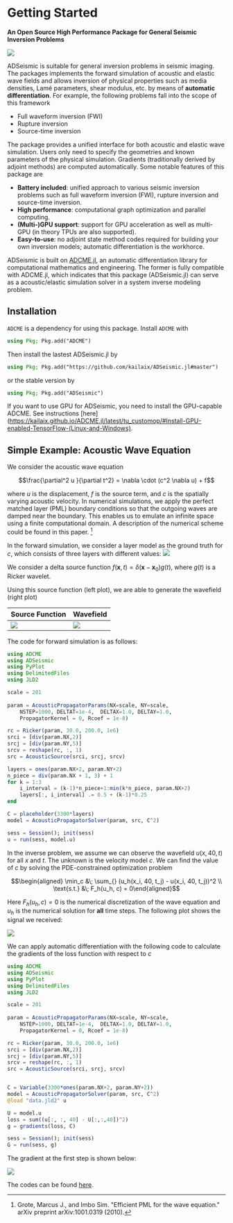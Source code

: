 # Getting Started

**An Open Source High Performance Package for General Seismic Inversion Problems**

![](./assets/icon.png)

ADSeismic is suitable for general inversion problems in seismic imaging. The packages implements the forward simulation of acoustic and elastic wave fields and allows inversion of physical properties such as media densities, Lamé parameters, shear modulus, etc. by means of **automatic differentiation**. For example, the following problems fall into the scope of this framework

- Full waveform inversion (FWI)
- Rupture inversion
- Source-time inversion

The package provides a unified interface for both acoustic and elastic wave simulation. Users only need to specify the geometries and known parameters of the physical simulation. Gradients (traditionally derived by adjoint methods) are computed automatically. Some notable features of this package are

- **Battery included**: unified approach to various seismic inversion problems such as full waveform inversion (FWI), rupture inversion and source-time inversion.
- **High performance**: computational graph optimization and parallel computing. 
- **(Multi-)GPU support**: support for GPU acceleration as well as multi-GPU (in theory TPUs are also supported).
- **Easy-to-use**: no adjoint state method codes required for building your own inversion models; automatic differentiation is the workhorce.

ADSeismic is built on [ADCME.jl](https://github.com/kailaix/ADCME.jl/), an automatic differentiation library for computational mathematics and engineering. The former is fully compatible with ADCME.jl, which indicates that this package (ADSeismic.jl) can serve as a acoustic/elastic simulation solver in a system inverse modeling problem. 

## Installation

`ADCME` is a dependency for using this package. Install `ADCME` with
```julia
using Pkg; Pkg.add("ADCME")
```

Then install the lastest ADSeismic.jl by
```julia
using Pkg; Pkg.add("https://github.com/kailaix/ADSeismic.jl#master")
```
or the stable version by 
```julia
using Pkg; Pkg.add("ADSeismic")
```

If you want to use GPU for ADSeismic, you need to install the GPU-capable ADCME. See instructions [here](https://kailaix.github.io/ADCME.jl/latest/tu_customop/#Install-GPU-enabled-TensorFlow-(Linux-and-Windows).


## Simple Example: Acoustic Wave Equation 

We consider the acoustic wave equation 

$$\frac{\partial^2 u }{\partial t^2} = \nabla \cdot (c^2 \nabla u) + f$$

where $u$ is the displacement, $f$ is the source term, and $c$ is the spatially varying acoustic velocity. In numerical simulations, we apply the perfect matched layer (PML) boundary conditions so that the outgoing waves are damped near the boundary. This enables us to emulate an infinite space using a finite computational domain. A description of the numerical scheme could be found in this paper. [^pml]

[^pml]: Grote, Marcus J., and Imbo Sim. "Efficient PML for the wave equation." arXiv preprint arXiv:1001.0319 (2010).

In the forward simulation, we consider a layer model as the ground truth for $c$, which consists of three layers with different values:
![](./asset/index/model.png)

We consider a delta source function $f(\mathbf{x}, t) = \delta(\mathbf{x}-\mathbf{x}_0)g(t)$, where $g(t)$ is a Ricker wavelet. 

Using this source function (left plot), we are able to generate the wavefield (right plot)


| Source Function      | Wavefield |
| ----------- | ----------- |
| ![](./assets/../asset/index/ricker.png)      | ![](./assets/../asset/index/wavefield.gif)       |

The code for forward simulation is as follows:

```julia
using ADCME
using ADSeismic
using PyPlot
using DelimitedFiles
using JLD2 

scale = 201
 
param = AcousticPropagatorParams(NX=scale, NY=scale, 
    NSTEP=1000, DELTAT=1e-4,  DELTAX=1.0, DELTAY=1.0,
    PropagatorKernel = 0, Rcoef = 1e-8)

rc = Ricker(param, 30.0, 200.0, 1e6)
srci = [div(param.NX,2)]
srcj = [div(param.NY,5)]
srcv = reshape(rc, :, 1)
src = AcousticSource(srci, srcj, srcv)

layers = ones(param.NX+2, param.NY+2)
n_piece = div(param.NX + 1, 3) + 1
for k = 1:3
    i_interval = (k-1)*n_piece+1:min(k*n_piece, param.NX+2)
    layers[:, i_interval] .= 0.5 + (k-1)*0.25
end

C = placeholder(3300*layers)
model = AcousticPropagatorSolver(param, src, C^2)

sess = Session(); init(sess)
u = run(sess, model.u)
```


In the inverse problem, we assume we can observe the wavefield $u(x, 40, t)$ for all $x$ and $t$. The unknown is the velocity model $c$. We can find the value of $c$ by solving the PDE-constrained optimization problem 

$$\begin{aligned} \min_c &\; \sum_{} (u_h(x_i, 40, t_j) - u(x_i, 40, t_j))^2 \\ \text{s.t.} &\; F_h(u_h, c) = 0\end{aligned}$$

Here $F_h(u_h, c)=0$ is the numerical discretization of the wave equation and $u_h$ is the numerical solution for **all** time steps. The following plot shows the signal we received:

![](./asset/index/signal.png)

We can apply automatic differentiation with the following code to calculate the gradients of the loss function with respect to $c$

```julia
using ADCME
using ADSeismic
using PyPlot
using DelimitedFiles
using JLD2 

scale = 201
 
param = AcousticPropagatorParams(NX=scale, NY=scale, 
    NSTEP=1000, DELTAT=1e-4,  DELTAX=1.0, DELTAY=1.0,
    PropagatorKernel = 0, Rcoef = 1e-8)

rc = Ricker(param, 30.0, 200.0, 1e6)
srci = [div(param.NX,2)]
srcj = [div(param.NY,5)]
srcv = reshape(rc, :, 1)
src = AcousticSource(srci, srcj, srcv)


C = Variable(3300*ones(param.NX+2, param.NY+2))
model = AcousticPropagatorSolver(param, src, C^2)
@load "data.jld2" u 

U = model.u
loss = sum((u[:, :, 40] - U[:,:,40])^2)
g = gradients(loss, C)

sess = Session(); init(sess)
G = run(sess, g)
```

The gradient at the first step is shown below:

![](./asset/index/gradient.png)

The codes can be found [here](https://github.com/kailaix/ADSeismic.jl/tree/master/examples/benchmark0223).